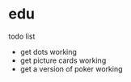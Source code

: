 # edu

todo list
  - get dots working
  - get picture cards working
  - get a version of poker working
